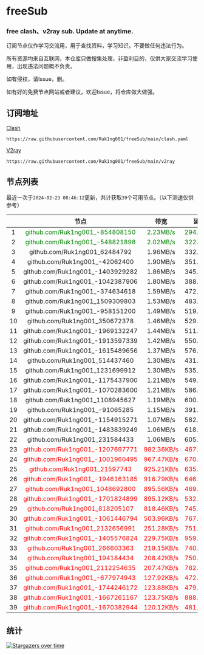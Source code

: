 # freeSub
### free clash、v2ray sub. Update at anytime.

订阅节点仅作学习交流用，用于查找资料，学习知识，不要做任何违法行为。

所有资源均来自互联网，本仓库只做搜集处理，非盈利目的，仅供大家交流学习使用，出现违法问题概不负责。

如有侵权，请Issue，删。

如有好的免费节点网站或者建议，欢迎Issue，将仓库做大做强。

## 订阅地址
[Clash](https://raw.githubusercontent.com/Ruk1ng001/freeSub/main/clash.yaml)
```
https://raw.githubusercontent.com/Ruk1ng001/freeSub/main/clash.yaml
```
[V2ray](https://raw.githubusercontent.com/Ruk1ng001/freeSub/main/v2ray)
```
https://raw.githubusercontent.com/Ruk1ng001/freeSub/main/v2ray
```

## 节点列表

最近一次于`2024-02-23 08:46:12`更新，共计获取`39`个可用节点。（以下测速仅供参考）

|  | 节点 | 带宽 | 延迟 |
|:-:|:--:|:--:|:--:|
 | 1 | <font color=green>github.com/Ruk1ng001_-854808150</font> | <font color=green>2.23MB/s</font> | <font color=green>294.00ms</font> |
 | 2 | <font color=green>github.com/Ruk1ng001_-548821898</font> | <font color=green>2.02MB/s</font> | <font color=green>322.00ms</font> |
 | 3 | github.com/Ruk1ng001_62484792 | 1.96MB/s | 332.00ms |
 | 4 | github.com/Ruk1ng001_-42062400 | 1.90MB/s | 351.00ms |
 | 5 | github.com/Ruk1ng001_-1403929282 | 1.86MB/s | 345.00ms |
 | 6 | github.com/Ruk1ng001_-1042387906 | 1.80MB/s | 388.00ms |
 | 7 | github.com/Ruk1ng001_-374634618 | 1.59MB/s | 472.00ms |
 | 8 | github.com/Ruk1ng001_1509309803 | 1.53MB/s | 483.00ms |
 | 9 | github.com/Ruk1ng001_-958151200 | 1.49MB/s | 519.00ms |
 | 10 | github.com/Ruk1ng001_350672378 | 1.46MB/s | 529.00ms |
 | 11 | github.com/Ruk1ng001_-1969132247 | 1.44MB/s | 511.00ms |
 | 12 | github.com/Ruk1ng001_-1913597339 | 1.42MB/s | 550.00ms |
 | 13 | github.com/Ruk1ng001_-1615489656 | 1.37MB/s | 576.00ms |
 | 14 | github.com/Ruk1ng001_514437460 | 1.30MB/s | 431.00ms |
 | 15 | github.com/Ruk1ng001_1231699912 | 1.30MB/s | 535.00ms |
 | 16 | github.com/Ruk1ng001_-1175437900 | 1.21MB/s | 549.00ms |
 | 17 | github.com/Ruk1ng001_-1070283600 | 1.21MB/s | 586.00ms |
 | 18 | github.com/Ruk1ng001_1108945627 | 1.19MB/s | 600.00ms |
 | 19 | github.com/Ruk1ng001_-91065285 | 1.15MB/s | 391.00ms |
 | 20 | github.com/Ruk1ng001_-1154915271 | 1.07MB/s | 582.00ms |
 | 21 | github.com/Ruk1ng001_-1483839249 | 1.06MB/s | 618.00ms |
 | 22 | github.com/Ruk1ng001_231584433 | 1.06MB/s | 605.00ms |
 | 23 | <font color=red>github.com/Ruk1ng001_-1207697771</font> | <font color=red>982.36KB/s</font> | <font color=red>467.00ms</font> |
 | 24 | <font color=red>github.com/Ruk1ng001_-1001960495</font> | <font color=red>967.47KB/s</font> | <font color=red>670.00ms</font> |
 | 25 | <font color=red>github.com/Ruk1ng001_21597743</font> | <font color=red>925.21KB/s</font> | <font color=red>635.00ms</font> |
 | 26 | <font color=red>github.com/Ruk1ng001_-1946163185</font> | <font color=red>916.79KB/s</font> | <font color=red>646.00ms</font> |
 | 27 | <font color=red>github.com/Ruk1ng001_1048692800</font> | <font color=red>895.56KB/s</font> | <font color=red>469.00ms</font> |
 | 28 | <font color=red>github.com/Ruk1ng001_-1701824899</font> | <font color=red>895.12KB/s</font> | <font color=red>532.00ms</font> |
 | 29 | <font color=red>github.com/Ruk1ng001_818205107</font> | <font color=red>818.46KB/s</font> | <font color=red>745.00ms</font> |
 | 30 | <font color=red>github.com/Ruk1ng001_-1061446794</font> | <font color=red>503.96KB/s</font> | <font color=red>767.00ms</font> |
 | 31 | <font color=red>github.com/Ruk1ng001_2132656991</font> | <font color=red>251.28KB/s</font> | <font color=red>751.00ms</font> |
 | 32 | <font color=red>github.com/Ruk1ng001_-1405576824</font> | <font color=red>229.75KB/s</font> | <font color=red>959.00ms</font> |
 | 33 | <font color=red>github.com/Ruk1ng001_266603363</font> | <font color=red>219.15KB/s</font> | <font color=red>740.00ms</font> |
 | 34 | <font color=red>github.com/Ruk1ng001_194184434</font> | <font color=red>208.42KB/s</font> | <font color=red>750.00ms</font> |
 | 35 | <font color=red>github.com/Ruk1ng001_2112254635</font> | <font color=red>207.47KB/s</font> | <font color=red>782.00ms</font> |
 | 36 | <font color=red>github.com/Ruk1ng001_-677974943</font> | <font color=red>127.92KB/s</font> | <font color=red>472.00ms</font> |
 | 37 | <font color=red>github.com/Ruk1ng001_-1744246172</font> | <font color=red>123.88KB/s</font> | <font color=red>479.00ms</font> |
 | 38 | <font color=red>github.com/Ruk1ng001_-1667261167</font> | <font color=red>123.75KB/s</font> | <font color=red>888.00ms</font> |
 | 39 | <font color=red>github.com/Ruk1ng001_-1670382944</font> | <font color=red>120.12KB/s</font> | <font color=red>481.00ms</font> |


## 统计

[![Stargazers over time](https://starchart.cc/Ruk1ng001/freeSub.svg)](https://starchart.cc/Ruk1ng001/freeSub)
